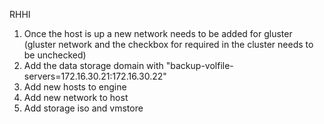RHHI

1. Once the host is up a new network needs to be added for gluster (gluster network and the checkbox for required in the cluster needs to be unchecked)
2. Add the data storage domain with "backup-volfile-servers=172.16.30.21:172.16.30.22"
3. Add new hosts to engine
4. Add new network to host
5. Add storage iso and vmstore
